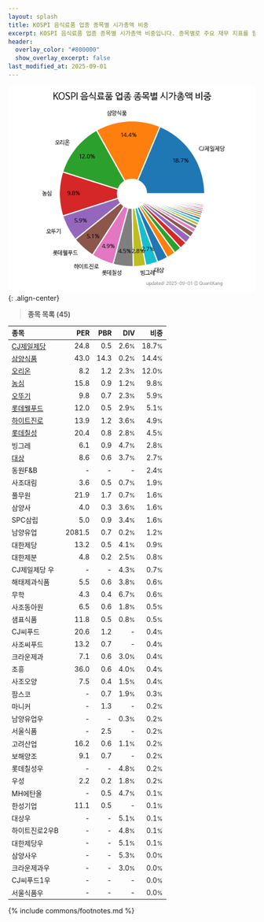 ```yaml
---
layout: splash
title: KOSPI 음식료품 업종 종목별 시가총액 비중
excerpt: KOSPI 음식료품 업종 종목별 시가총액 비중입니다. 종목별로 주요 재무 지표를 함께 표시합니다.
header:
  overlay_color: "#800000"
  show_overlay_excerpt: false
last_modified_at: 2025-09-01
---
```



![KOSPI 음식료품 업종 종목별 시가총액 비중](/stats/sector/images/kospi_업종_음식료품_종목.png){: .align-center}


> **종목 목록 (45)**<a id="list"></a>

| **종목** | **PER** | **PBR** | **DIV** | **비중** |
| :------- | ------: | ------: | ------: | -------: |
| [CJ제일제당](/097950/) | 24.8 | 0.5 | 2.6<small>%</small> | 18.7<small>%</small> |
| [삼양식품](/003230/) | 43.0 | 14.3 | 0.2<small>%</small> | 14.4<small>%</small> |
| [오리온](/271560/) | 8.2 | 1.2 | 2.3<small>%</small> | 12.0<small>%</small> |
| [농심](/004370/) | 15.8 | 0.9 | 1.2<small>%</small> | 9.8<small>%</small> |
| [오뚜기](/007310/) | 9.8 | 0.7 | 2.3<small>%</small> | 5.9<small>%</small> |
| [롯데웰푸드](/280360/) | 12.0 | 0.5 | 2.9<small>%</small> | 5.1<small>%</small> |
| [하이트진로](/000080/) | 13.9 | 1.2 | 3.6<small>%</small> | 4.9<small>%</small> |
| [롯데칠성](/005300/) | 20.4 | 0.8 | 2.8<small>%</small> | 4.5<small>%</small> |
| 빙그레 | 6.1 | 0.9 | 4.7<small>%</small> | 2.8<small>%</small> |
| [대상](/001680/) | 8.6 | 0.6 | 3.7<small>%</small> | 2.7<small>%</small> |
| 동원F&B | - | - | - | 2.4<small>%</small> |
| 사조대림 | 3.6 | 0.5 | 0.7<small>%</small> | 1.9<small>%</small> |
| 풀무원 | 21.9 | 1.7 | 0.7<small>%</small> | 1.6<small>%</small> |
| 삼양사 | 4.0 | 0.3 | 3.6<small>%</small> | 1.6<small>%</small> |
| SPC삼립 | 5.0 | 0.9 | 3.4<small>%</small> | 1.6<small>%</small> |
| 남양유업 | 2081.5 | 0.7 | 0.2<small>%</small> | 1.2<small>%</small> |
| 대한제당 | 13.2 | 0.5 | 4.1<small>%</small> | 0.9<small>%</small> |
| 대한제분 | 4.8 | 0.2 | 2.5<small>%</small> | 0.8<small>%</small> |
| CJ제일제당 우 | - | - | 4.3<small>%</small> | 0.7<small>%</small> |
| 해태제과식품 | 5.5 | 0.6 | 3.8<small>%</small> | 0.6<small>%</small> |
| 무학 | 4.3 | 0.4 | 6.7<small>%</small> | 0.6<small>%</small> |
| 사조동아원 | 6.5 | 0.6 | 1.8<small>%</small> | 0.5<small>%</small> |
| 샘표식품 | 11.8 | 0.5 | 0.8<small>%</small> | 0.5<small>%</small> |
| CJ씨푸드 | 20.6 | 1.2 | - | 0.4<small>%</small> |
| 사조씨푸드 | 13.2 | 0.7 | - | 0.4<small>%</small> |
| 크라운제과 | 7.1 | 0.6 | 3.0<small>%</small> | 0.4<small>%</small> |
| 조흥 | 36.0 | 0.6 | 4.0<small>%</small> | 0.4<small>%</small> |
| 사조오양 | 7.5 | 0.4 | 1.5<small>%</small> | 0.4<small>%</small> |
| 팜스코 | - | 0.7 | 1.9<small>%</small> | 0.3<small>%</small> |
| 마니커 | - | 1.3 | - | 0.2<small>%</small> |
| 남양유업우 | - | - | 0.3<small>%</small> | 0.2<small>%</small> |
| 서울식품 | - | 2.5 | - | 0.2<small>%</small> |
| 고려산업 | 16.2 | 0.6 | 1.1<small>%</small> | 0.2<small>%</small> |
| 보해양조 | 9.1 | 0.7 | - | 0.2<small>%</small> |
| 롯데칠성우 | - | - | 4.8<small>%</small> | 0.2<small>%</small> |
| 우성 | 2.2 | 0.2 | 1.8<small>%</small> | 0.2<small>%</small> |
| MH에탄올 | - | 0.5 | 4.7<small>%</small> | 0.1<small>%</small> |
| 한성기업 | 11.1 | 0.5 | - | 0.1<small>%</small> |
| 대상우 | - | - | 5.1<small>%</small> | 0.1<small>%</small> |
| 하이트진로2우B | - | - | 4.8<small>%</small> | 0.1<small>%</small> |
| 대한제당우 | - | - | 5.1<small>%</small> | 0.1<small>%</small> |
| 삼양사우 | - | - | 5.3<small>%</small> | 0.0<small>%</small> |
| 크라운제과우 | - | - | 3.0<small>%</small> | 0.0<small>%</small> |
| CJ씨푸드1우 | - | - | - | 0.0<small>%</small> |
| 서울식품우 | - | - | - | 0.0<small>%</small> |

{% include commons/footnotes.md %}